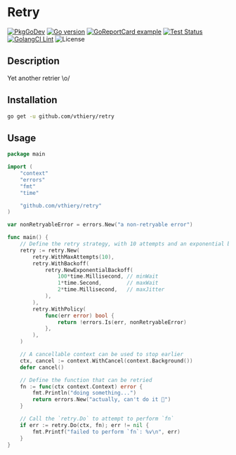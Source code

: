 # Retry

[![PkgGoDev](https://pkg.go.dev/badge/vthiery/retry)](https://pkg.go.dev/github.com/vthiery/retry)
[![Go version](https://img.shields.io/github/go-mod/go-version/vthiery/retry.svg)](https://github.com/vthiery/retry)
[![GoReportCard example](https://goreportcard.com/badge/github.com/vthiery/retry)](https://goreportcard.com/report/github.com/vthiery/retry)
[![Test Status](https://img.shields.io/github/workflow/status/vthiery/retry/Test?label=Tests)](https://github.com/vthiery/retry/workflows/Test/badge.svg)
[![GolangCI Lint](https://img.shields.io/github/workflow/status/vthiery/retry/Golangci-Lint?label=Lint)](https://github.com/vthiery/retry/workflows/Golangci-Lint/badge.svg)
![License](https://img.shields.io/github/license/vthiery/retry)

## Description

Yet another retrier \o/

## Installation

```sh
go get -u github.com/vthiery/retry
```

## Usage

```go
package main

import (
	"context"
	"errors"
	"fmt"
	"time"

	"github.com/vthiery/retry"
)

var nonRetryableError = errors.New("a non-retryable error")

func main() {
	// Define the retry strategy, with 10 attempts and an exponential backoff
	retry := retry.New(
		retry.WithMaxAttempts(10),
		retry.WithBackoff(
			retry.NewExponentialBackoff(
				100*time.Millisecond, // minWait
				1*time.Second,        // maxWait
				2*time.Millisecond,   // maxJitter
			),
		),
		retry.WithPolicy(
			func(err error) bool {
				return !errors.Is(err, nonRetryableError)
			},
		),
	)

	// A cancellable context can be used to stop earlier
	ctx, cancel := context.WithCancel(context.Background())
	defer cancel()

	// Define the function that can be retried
	fn := func(ctx context.Context) error {
		fmt.Println("doing something...")
		return errors.New("actually, can't do it 🤦")
	}

	// Call the `retry.Do` to attempt to perform `fn`
	if err := retry.Do(ctx, fn); err != nil {
		fmt.Printf("failed to perform `fn`: %v\n", err)
	}
}
```
